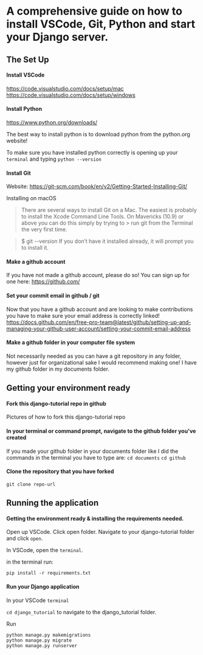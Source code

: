 # A comprehensive guide on how to install VSCode, Git, Python and start your Django server. 

## The Set Up 

#### Install VSCode
https://code.visualstudio.com/docs/setup/mac
https://code.visualstudio.com/docs/setup/windows

#### Install Python 
https://www.python.org/downloads/

The best way to install python is to download python from the python.org website! 

To make sure you have installed python correctly is opening up your `terminal` and typing `python --version`

#### Install Git 
Website: https://git-scm.com/book/en/v2/Getting-Started-Installing-Git/

Installing on macOS
> There are several ways to install Git on a Mac. The easiest is probably to install the Xcode Command Line Tools. On Mavericks (10.9) or above you can do this simply by trying to > run git from the Terminal the very first time.

> $ git --version
> If you don’t have it installed already, it will prompt you to install it.


#### Make a github account
If you have not made a github account, please do so! You can sign up for one here: https://github.com/

#### Set your commit email in github / git 
Now that you have a github account and are looking to make contributions you have to make sure your email address is correctly linked!
https://docs.github.com/en/free-pro-team@latest/github/setting-up-and-managing-your-github-user-account/setting-your-commit-email-address

#### Make a github folder in your computer file system 
Not necessarily needed as you can have a git repository in any folder, however just for organizational sake I would recommend making one! I have my github folder in my documents folder.


## Getting your environment ready 

#### Fork this django-tutorial repo in github
Pictures of how to fork this django-tutorial repo

#### In your terminal or command prompt, navigate to the github folder you've created
If you made your github folder in your documents folder like I did the commands in the terminal you have to type are: 
`cd documents`
`cd github`

#### Clone the repository that you have forked

`git clone repo-url`

## Running the application 

#### Getting the environment ready & installing the requirements needed.

Open up VSCode. Click open folder. Navigate to your django-tutorial folder and click `open`. 

In VSCode, open the `terminal`.

in the terminal run: 
```
pip install -r requirements.txt
```

#### Run your Django application 

In your VSCode `terminal`

`cd django_tutorial` to navigate to the django_tutorial folder. 

Run 
```
python manage.py makemigrations
python manage.py migrate
python manage.py runserver
```
